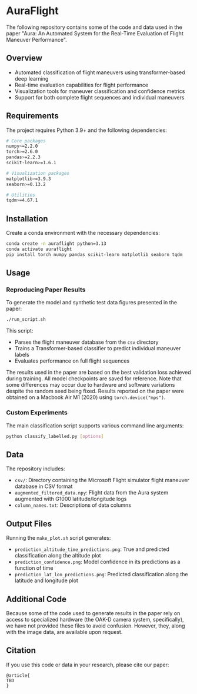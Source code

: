 # AuraFlight
The following repository contains some of the code and data used in the paper "Aura: An Automated System for the Real-Time Evaluation of Flight Maneuver Performance".

## Overview
- Automated classification of flight maneuvers using transformer-based deep learning
- Real-time evaluation capabilities for flight performance
- Visualization tools for maneuver classification and confidence metrics
- Support for both complete flight sequences and individual maneuvers

## Requirements
The project requires Python 3.9+ and the following dependencies:
```bash
# Core packages
numpy>=2.2.0
torch>=2.6.0
pandas>=2.2.3
scikit-learn>=1.6.1

# Visualization packages
matplotlib>=3.9.3
seaborn>=0.13.2

# Utilities
tqdm>=4.67.1
```

## Installation

Create a conda environment with the necessary dependencies:

```bash
conda create -n auraflight python=3.13
conda activate auraflight
pip install torch numpy pandas scikit-learn matplotlib seaborn tqdm
```

## Usage

### Reproducing Paper Results

To generate the model and synthetic test data figures presented in the paper:

```bash
./run_script.sh
```

This script:
- Parses the flight maneuver database from the `csv` directory
- Trains a Transformer-based classifier to predict individual maneuver labels
- Evaluates performance on full flight sequences

The results used in the paper are based on the best validation loss achieved during training. All model checkpoints are saved for reference.
Note that some differences may occur due to hardware and software variations despite the random seed being fixed. Results reported on the paper were obtained on a Macbook Air M1 (2020) using `torch.device("mps")`.

### Custom Experiments

The main classification script supports various command line arguments:

```bash
python classify_labelled.py [options]
```

## Data

The repository includes:
- `csv/`: Directory containing the Microsoft Flight simulator flight maneuver database in CSV format
- `augmented_filtered_data.npy`: Flight data from the Aura system augmented with G1000 latitude/longitude logs
- `column_names.txt`: Descriptions of data columns

## Output Files

Running the `make_plot.sh` script generates:
- `prediction_altitude_time_predictions.png`: True and predicted classification along the altitude plot
- `prediction_confidence.png`: Model confidence in its predictions as a function of time
- `prediction_lat_lon_predictions.png`: Predicted classification along the latitude and longitude plot

## Additional Code
Because some of the code used to generate results in the paper rely on access to specialized hardware (the OAK-D camera system, specifically), we have not provided these files to avoid confusion. However, they, along with the image data, are available upon request. 

## Citation

If you use this code or data in your research, please cite our paper:

```
@article{
TBD
}
```

